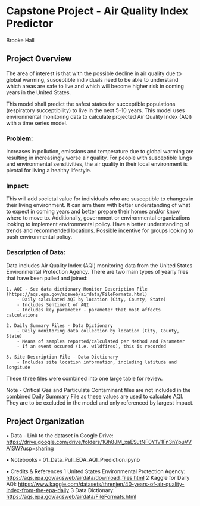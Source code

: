 # Capstone Project - Air Quality Index Predictor
Brooke Hall

## Project Overview

The area of interest is that with the possible decline in air quality due to global warming, susceptible individuals need to be able to understand which areas are safe to live and which will become higher risk in coming years in the United States.

This model shall predict the safest states for succeptible populations (respiratory succeptibility) to live in the next 5-10 years. This model uses environmental monitoring data to calculate projected Air Quality Index (AQI) with a time series model.


### Problem:
 Increases in pollution, emissions and temperature due to global warming are resulting in increasingly worse air quality. For people with susceptible lungs and environmental sensitivities, the air quality in their local environment is pivotal for living a healthy lifestyle. 


### Impact:
 This will add societal value for individuals who are susceptible to changes in their living environment. It can arm them with better understanding of what to expect in coming years and better prepare their homes and/or know where to move to. Additionally, government or environmental organizations looking to implement environmental policy. Have a better understanding of trends and recommended locations. Possible incentive for groups looking to push environmental policy.


### Description of Data:
 Data includes Air Quality Index (AQI) monitoring data from the United States Environmental Protection Agency. There are two main types of yearly files that have been pulled and joined:
 	
 	1. AQI - See data dictionary Monitor Description File (https://aqs.epa.gov/aqsweb/airdata/FileFormats.html)
 		- Daily calculated AQI by location (City, County, State)
 		- Includes Sentiment of AQI
 		- Includes key parameter - parameter that most affects calculations

 	2. Daily Summary Files - Data Dictionary
 		- Daily monitoring data collection by location (City, County, State)
 		- Means of samples reported/calculated per Method and Parameter
 		- If an event occured (i.e. wildfires), this is recorded

 	3. Site Description File - Data Dictionary
 		- Includes site location information, including latitude and longitude

 These three files were combined into one large table for review. 

 Note - Critical Gas and Particulate Contaminant files are not included in the combined Daily Summary File as these values are used to calculate AQI. They are to be excluded in the model and only referenced by largest impact.

 
## Project Organization

•	Data
	 - Link to the dataset in Google Drive: https://drive.google.com/drive/folders/1Qh8JM_xaESutNF0Y1V1Fn3nYpuVVA1SW?usp=sharing 

•	Notebooks
	- 01_Data_Pull_EDA_AQI_Prediction.ipynb

•	Credits & References
	1	United States Environmental Protection Agency: https://aqs.epa.gov/aqsweb/airdata/download_files.html
	2	Kaggle for Daily AQI: https://www.kaggle.com/datasets/threnjen/40-years-of-air-quality-index-from-the-epa-daily
	3	Data Dictionary: https://aqs.epa.gov/aqsweb/airdata/FileFormats.html



